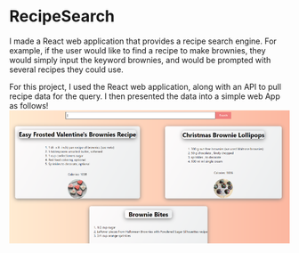 # RecipeSearch
I made a React web application that provides a recipe search engine.
For example, if the user would like to find a recipe to make brownies,
they would simply input the keyword brownies, and would be prompted with several recipes
they could use.

For this project, I used the React web application, along with an API to pull recipe data for the query.
I then presented the data into a simple web App as follows!
![image](https://github.com/y2abba/RecipeSearch/blob/main/pictureRecipeSite.png)

